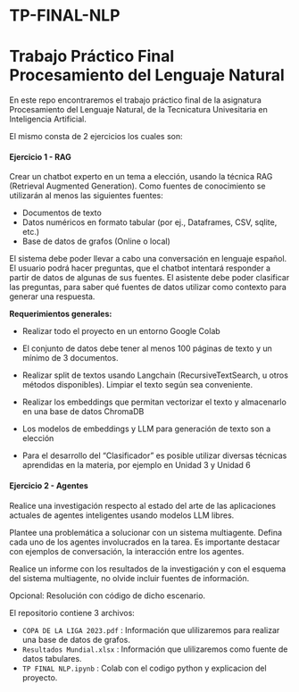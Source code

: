 # TP-FINAL-NLP


# Trabajo Práctico Final Procesamiento del Lenguaje Natural

En este repo encontraremos el trabajo práctico final de la asignatura Procesamiento del Lenguaje Natural, de la Tecnicatura Univesitaria en Inteligencia Artificial.

El mismo consta de 2 ejercicios los cuales son:

#### **Ejercicio 1 - RAG**

Crear un chatbot experto en un tema a elección, usando la técnica RAG (Retrieval Augmented Generation). Como fuentes de conocimiento se utilizarán al menos las siguientes fuentes:

*   Documentos de texto
*   Datos numéricos en formato tabular (por ej., Dataframes, CSV, sqlite, etc.)
*   Base de datos de grafos (Online o local)

El sistema debe poder llevar a cabo una conversación en lenguaje español. El usuario podrá hacer preguntas, que el chatbot intentará responder a partir de datos de algunas de sus fuentes. El asistente debe poder clasificar las preguntas, para saber qué fuentes de datos utilizar como contexto para generar una respuesta.



**Requerimientos generales:**


*   Realizar todo el proyecto en un entorno Google Colab

*   El conjunto de datos debe tener al menos 100 páginas de texto y un mínimo de 3 documentos.

*   Realizar split de textos usando Langchain (RecursiveTextSearch, u otros métodos disponibles). Limpiar el texto según sea conveniente.

*   Realizar los embeddings que permitan vectorizar el texto y almacenarlo en una base de datos ChromaDB

*   Los modelos de embeddings y LLM para generación de texto son a elección

*   Para el desarrollo del “Clasificador” es posible utilizar diversas técnicas aprendidas en la materia, por ejemplo en Unidad 3 y Unidad 6


#### **Ejercicio 2 - Agentes**

Realice una investigación respecto al estado del arte de las aplicaciones actuales de agentes inteligentes usando modelos LLM libres.

Plantee una problemática a solucionar con un sistema multiagente. Defina cada uno de los agentes involucrados en la tarea. Es importante destacar con ejemplos de conversación, la interacción entre los agentes.

Realice un informe con los resultados de la investigación y con el esquema del sistema multiagente, no olvide incluir fuentes de información.

Opcional: Resolución con código de dicho escenario.


El repositorio contiene 3 archivos:
 - `COPA DE LA LIGA 2023.pdf` : Información que ulilizaremos para realizar una base de datos de grafos.
 - `Resultados Mundial.xlsx` : Información que ulilizaremos como fuente de datos tabulares.
 - `TP FINAL NLP.ipynb` : Colab con el codigo python y explicacion del proyecto.
